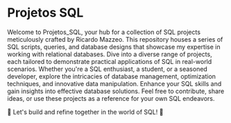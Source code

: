 # Projetos SQL
Welcome to Projetos_SQL, your hub for a collection of SQL projects meticulously crafted by Ricardo Mazzeo. This repository houses a series of SQL scripts, queries, and database designs that showcase my expertise in working with relational databases. Dive into a diverse range of projects, each tailored to demonstrate practical applications of SQL in real-world scenarios. Whether you're a SQL enthusiast, a student, or a seasoned developer, explore the intricacies of database management, optimization techniques, and innovative data manipulation. Enhance your SQL skills and gain insights into effective database solutions. Feel free to contribute, share ideas, or use these projects as a reference for your own SQL endeavors.

🚀 Let's build and refine together in the world of SQL! 🚀

